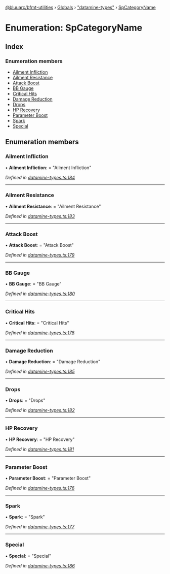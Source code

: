 [@bluuarc/bfmt-utilities](../README.md) › [Globals](../globals.md) › ["datamine-types"](../modules/_datamine_types_.md) › [SpCategoryName](_datamine_types_.spcategoryname.md)

# Enumeration: SpCategoryName

## Index

### Enumeration members

* [Ailment Infliction](_datamine_types_.spcategoryname.md#ailment-infliction)
* [Ailment Resistance](_datamine_types_.spcategoryname.md#ailment-resistance)
* [Attack Boost](_datamine_types_.spcategoryname.md#attack-boost)
* [BB Gauge](_datamine_types_.spcategoryname.md#bb-gauge)
* [Critical Hits](_datamine_types_.spcategoryname.md#critical-hits)
* [Damage Reduction](_datamine_types_.spcategoryname.md#damage-reduction)
* [Drops](_datamine_types_.spcategoryname.md#drops)
* [HP Recovery](_datamine_types_.spcategoryname.md#hp-recovery)
* [Parameter Boost](_datamine_types_.spcategoryname.md#parameter-boost)
* [Spark](_datamine_types_.spcategoryname.md#spark)
* [Special](_datamine_types_.spcategoryname.md#special)

## Enumeration members

###  Ailment Infliction

• **Ailment Infliction**: = "Ailment Infliction"

*Defined in [datamine-types.ts:184](https://github.com/BluuArc/bfmt-utilities/blob/10ddcf7/src/datamine-types.ts#L184)*

___

###  Ailment Resistance

• **Ailment Resistance**: = "Ailment Resistance"

*Defined in [datamine-types.ts:183](https://github.com/BluuArc/bfmt-utilities/blob/10ddcf7/src/datamine-types.ts#L183)*

___

###  Attack Boost

• **Attack Boost**: = "Attack Boost"

*Defined in [datamine-types.ts:179](https://github.com/BluuArc/bfmt-utilities/blob/10ddcf7/src/datamine-types.ts#L179)*

___

###  BB Gauge

• **BB Gauge**: = "BB Gauge"

*Defined in [datamine-types.ts:180](https://github.com/BluuArc/bfmt-utilities/blob/10ddcf7/src/datamine-types.ts#L180)*

___

###  Critical Hits

• **Critical Hits**: = "Critical Hits"

*Defined in [datamine-types.ts:178](https://github.com/BluuArc/bfmt-utilities/blob/10ddcf7/src/datamine-types.ts#L178)*

___

###  Damage Reduction

• **Damage Reduction**: = "Damage Reduction"

*Defined in [datamine-types.ts:185](https://github.com/BluuArc/bfmt-utilities/blob/10ddcf7/src/datamine-types.ts#L185)*

___

###  Drops

• **Drops**: = "Drops"

*Defined in [datamine-types.ts:182](https://github.com/BluuArc/bfmt-utilities/blob/10ddcf7/src/datamine-types.ts#L182)*

___

###  HP Recovery

• **HP Recovery**: = "HP Recovery"

*Defined in [datamine-types.ts:181](https://github.com/BluuArc/bfmt-utilities/blob/10ddcf7/src/datamine-types.ts#L181)*

___

###  Parameter Boost

• **Parameter Boost**: = "Parameter Boost"

*Defined in [datamine-types.ts:176](https://github.com/BluuArc/bfmt-utilities/blob/10ddcf7/src/datamine-types.ts#L176)*

___

###  Spark

• **Spark**: = "Spark"

*Defined in [datamine-types.ts:177](https://github.com/BluuArc/bfmt-utilities/blob/10ddcf7/src/datamine-types.ts#L177)*

___

###  Special

• **Special**: = "Special"

*Defined in [datamine-types.ts:186](https://github.com/BluuArc/bfmt-utilities/blob/10ddcf7/src/datamine-types.ts#L186)*
